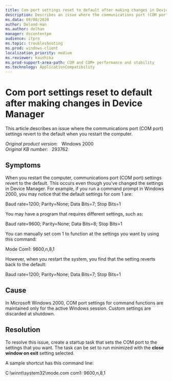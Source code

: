 ```yaml
---
title: Com port settings reset to default after making changes in Device Manager
description: Describes an issue where the communications port (COM port) settings revert to the default when you restart the computer.
ms.data: 09/08/2020
author: Deland-Han
ms.author: delhan
manager: dscontentpm
audience: itpro
ms.topic: troubleshooting
ms.prod: windows-client
localization_priority: medium
ms.reviewer: kaushika
ms.prod-support-area-path: COM and COM+ performance and stability
ms.technology: ApplicationCompatibility
---
```

# Com port settings reset to default after making changes in Device Manager

This article describes an issue where the communications port (COM port) settings revert to the default when you restart the computer.

_Original product version:_ &nbsp; Windows 2000  
_Original KB number:_ &nbsp; 293762

## Symptoms

When you restart the computer, communications port (COM port) settings revert to the default. This occurs even though you've changed the settings in Device Manager. For example, if you run a command prompt in Windows 2000, you may notice that the default settings for com 1 are:

Baud rate=1200; Parity=None; Data Bits=7; Stop Bits=1

You may have a program that requires different settings, such as:

Baud rate=9600; Parity=None; Data Bits=8; Stop Bits=1

You can manually set com 1 to function at the settings you want by using this command:

Mode Com1: 9600,n,8,1 

However, when you restart the system, you find that the setting reverts back to the default:

Baud rate=1200; Parity=None; Data Bits=7; Stop Bits=1

## Cause

In Microsoft Windows 2000, COM port settings for command functions are maintained only for the active Windows session. Custom settings are discarded at shutdown.

## Resolution

To resolve this issue, create a startup task that sets the COM port to the settings that you want. The task can be set to run minimized with the **close window on exit** setting selected.

A sample shortcut has this command line:

C:\winnt\system32\mode.com com1: 9600,n,8,1
